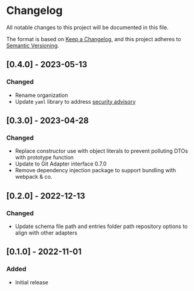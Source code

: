 # Changelog
All notable changes to this project will be documented in this file.

The format is based on [Keep a Changelog](https://keepachangelog.com/en/1.0.0/),
and this project adheres to [Semantic Versioning](https://semver.org/spec/v2.0.0.html).

## [0.4.0] - 2023-05-13
### Changed
- Rename organization
- Update `yaml` library to address [security advisory](https://github.com/advisories/GHSA-f9xv-q969-pqx4)

## [0.3.0] - 2023-04-28
### Changed
- Replace constructor use with object literals to prevent polluting DTOs with prototype function
- Update to Git Adapter interface 0.7.0
- Remove dependency injection package to support bundling with webpack & co.

## [0.2.0] - 2022-12-13

### Changed
- Update schema file path and entries folder path repository options to align with other adapters

## [0.1.0] - 2022-11-01

### Added
- Initial release
